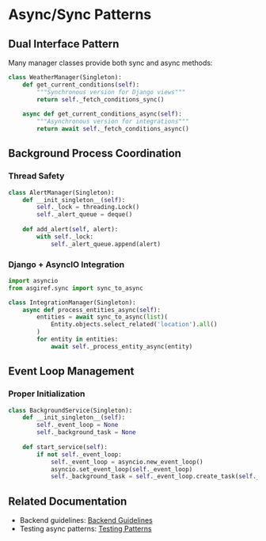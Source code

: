 # Async/Sync Patterns

## Dual Interface Pattern

Many manager classes provide both sync and async methods:

```python
class WeatherManager(Singleton):
    def get_current_conditions(self):
        """Synchronous version for Django views"""
        return self._fetch_conditions_sync()
    
    async def get_current_conditions_async(self):
        """Asynchronous version for integrations"""
        return await self._fetch_conditions_async()
```

## Background Process Coordination

### Thread Safety
```python
class AlertManager(Singleton):
    def __init_singleton__(self):
        self._lock = threading.Lock()
        self._alert_queue = deque()
    
    def add_alert(self, alert):
        with self._lock:
            self._alert_queue.append(alert)
```

### Django + AsyncIO Integration
```python
import asyncio
from asgiref.sync import sync_to_async

class IntegrationManager(Singleton):
    async def process_entities_async(self):
        entities = await sync_to_async(list)(
            Entity.objects.select_related('location').all()
        )
        for entity in entities:
            await self._process_entity_async(entity)
```

## Event Loop Management

### Proper Initialization
```python
class BackgroundService(Singleton):
    def __init_singleton__(self):
        self._event_loop = None
        self._background_task = None
    
    def start_service(self):
        if not self._event_loop:
            self._event_loop = asyncio.new_event_loop()
            asyncio.set_event_loop(self._event_loop)
            self._background_task = self._event_loop.create_task(self._run_background())
```

## Related Documentation
- Backend guidelines: [Backend Guidelines](backend-guidelines.md)
- Testing async patterns: [Testing Patterns](../testing/testing-patterns.md#manager-class-asyncsync-testing)
